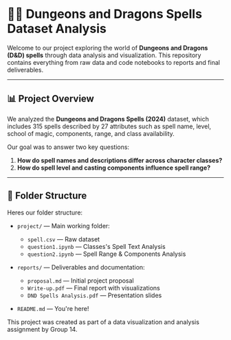# 🧙‍♂️ Dungeons and Dragons Spells Dataset Analysis

Welcome to our project exploring the world of **Dungeons and Dragons (D&D) spells** through data analysis and visualization. This repository contains everything from raw data and code notebooks to reports and final deliverables.

---

## 📊 Project Overview

We analyzed the **Dungeons and Dragons Spells (2024)** dataset, which includes 315 spells described by 27 attributes such as spell name, level, school of magic, components, range, and class availability.

Our goal was to answer two key questions:

1. **How do spell names and descriptions differ across character classes?**
2. **How do spell level and casting components influence spell range?**

---

## 🧩 Folder Structure

Heres our folder structure:

- `project/` — Main working folder:
  - `spell.csv` — Raw dataset
  - `question1.ipynb` — Classes's Spell Text Analysis
  - `question2.ipynb` — Spell Range & Components Analysis

- `reports/` — Deliverables and documentation:
  - `proposal.md` — Initial project proposal
  - `Write-up.pdf` — Final report with visualizations
  - `DND Spells Analysis.pdf` — Presentation slides

- `README.md` — You're here!

This project was created as part of a data visualization and analysis assignment by Group 14.
